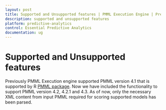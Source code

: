 ```yaml
---
layout: post
title: Supported and Unsupported features | PMML Execution Engine | Predictive Analytics | Syncfusion
description: supported and unsupported features
platform: predictive-analytics
control: Essential Predictive Analytics
documentation: ug
---
```


# Supported and Unsupported features

Previously PMML Execution engine supported PMML version 4.1 that is supported by R [PMML package](http://cran.r-project.org/web/packages/pmml). Now we have included the functionality to support PMML version 4.2, 4.2.1 and 4.3. As of now, only the necessary XML content from input PMML required for scoring supported models has been parsed.

